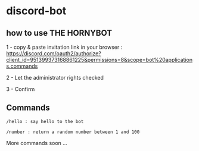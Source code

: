 # discord-bot

## how to use THE HORNYBOT

1 - copy & paste invitation link in your browser : https://discord.com/oauth2/authorize?client_id=951399373168861225&permissions=8&scope=bot%20applications.commands

2 - Let the administrator rights checked 

3 - Confirm

## Commands

```
/hello : say hello to the bot

```

```
/number : return a random number between 1 and 100

```

More commands soon ...

